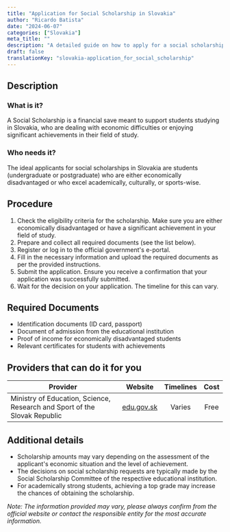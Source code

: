 ```yaml
---
title: "Application for Social Scholarship in Slovakia"
author: "Ricardo Batista"
date: "2024-06-07"
categories: ["Slovakia"]
meta_title: ""
description: "A detailed guide on how to apply for a social scholarship in Slovakia."
draft: false
translationKey: "slovakia-application_for_social_scholarship"
---
```


## Description
### What is it?
A Social Scholarship is a financial save meant to support students studying in Slovakia, who are dealing with economic difficulties or enjoying significant achievements in their field of study.

### Who needs it?
The ideal applicants for social scholarships in Slovakia are students (undergraduate or postgraduate) who are either economically disadvantaged or who excel academically, culturally, or sports-wise.

## Procedure
1. Check the eligibility criteria for the scholarship. Make sure you are either economically disadvantaged or have a significant achievement in your field of study.
2. Prepare and collect all required documents (see the list below).
3. Register or log in to the official government's e-portal.
4. Fill in the necessary information and upload the required documents as per the provided instructions.
5. Submit the application. Ensure you receive a confirmation that your application was successfully submitted.
6. Wait for the decision on your application. The timeline for this can vary.

## Required Documents
- Identification documents (ID card, passport)
- Document of admission from the educational institution 
- Proof of income for economically disadvantaged students
- Relevant certificates for students with achievements

## Providers that can do it for you

| Provider        |     Website                  |     Timelines    |       Cost      |
| --------------- | ---------------------------- |  :-------------: | :-------------: |
| Ministry of Education, Science, Research and Sport of the Slovak Republic |  [edu.gov.sk](https://www.minedu.sk/)   |      Varies      |        Free       |

## Additional details
- Scholarship amounts may vary depending on the assessment of the applicant's economic situation and the level of achievement.
- The decisions on social scholarship requests are typically made by the Social Scholarship Committee of the respective educational institution.
- For academically strong students, achieving a top grade may increase the chances of obtaining the scholarship. 

_Note: The information provided may vary, please always confirm from the official website or contact the responsible entity for the most accurate information._